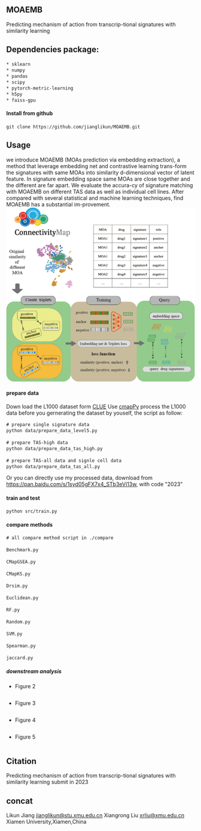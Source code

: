 ## MOAEMB
Predicting mechanism of action from transcrip-tional signatures with similarity learning


##  Dependencies package:
```
* sklearn
* numpy
* pandas 
* scipy
* pytorch-metric-learning
* h5py
* faiss-gpu
```

#### Install from github   

    git clone https://github.com/jianglikun/MOAEMB.git

## Usage 
we introduce MOAEMB (MOAs prediction via embedding extraction), a method that leverage embedding net and contrastive learning trans-form the signatures with same MOAs into similarity d-dimensional vector of latent feature. In signature embedding space same MOAs are close together and the different are far apart. We evaluate the accura-cy of signature matching with MOAEMB on different TAS data as well as individual cell lines. After compared with several statistical and machine learning techniques, find MOAEMB has a substantial im-provement. 
![](model.png)<!-- -->

#### prepare data
Down load the L1000 dataset form [CLUE](https://clue.io/data/CMap2020#LINCS2020)
Use [cmapPy](https://github.com/cmap/cmapPy) process the L1000 data before you gernerating the dataset by youself, the script as follow:
```
# prepare single signature data
python data/prepare_data_level5.py

# prepare TAS-high data
python data/prepare_data_tas_high.py

# prepare TAS-all data and signle cell data
python data/prepare_data_tas_all.py
```
Or you can directly use my processed data, download from https://pan.baidu.com/s/1syd05gFX7x4_STb3eVi13w, with code "2023"

#### train and test
```
python src/train.py
```

#### compare methods 
```
# all compare method script in ./compare

Benchmark.py

CMapGSEA.py

CMapKS.py

Drsim.py

Euclidean.py

RF.py

Random.py

SVM.py

Spearman.py

jaccard.py
```
##### downstream analysis
* Figure 2
```
```
* Figure 3
```
```
* Figure 4
```
```
* Figure 5
```
```

## Citation
Predicting mechanism of action from transcrip-tional signatures with similarity learning
submit in 2023


## concat
Likun Jiang jianglikun@stu.xmu.edu.cn
Xiangrong Liu xrliu@xmu.edu.cn
Xiamen University,Xiamen,China
